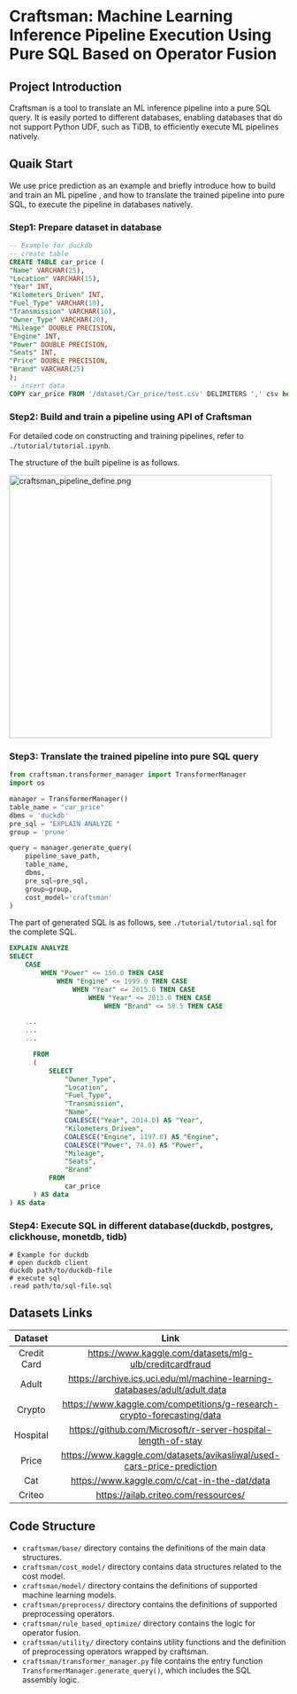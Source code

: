 # Craftsman: Machine Learning Inference Pipeline Execution Using Pure SQL Based on Operator Fusion

## Project Introduction
Craftsman is a tool to translate an ML inference pipeline into a pure SQL query. It is easily ported to different databases, enabling databases that do not support Python UDF, such as TiDB, to efficiently execute ML pipelines natively. 


## Quaik Start

We use price prediction as an example and briefly introduce how to build and train an ML pipeline , and how to translate the trained pipeline into pure SQL, to execute the pipeline in databases natively.

### Step1: Prepare dataset in database
```sql
-- Example for duckdb
-- create table
CREATE TABLE car_price (
"Name" VARCHAR(25),
"Location" VARCHAR(15),
"Year" INT,
"Kilometers_Driven" INT,
"Fuel_Type" VARCHAR(10),
"Transmission" VARCHAR(10),
"Owner_Type" VARCHAR(20),
"Mileage" DOUBLE PRECISION,
"Engine" INT,
"Power" DOUBLE PRECISION,
"Seats" INT,
"Price" DOUBLE PRECISION,
"Brand" VARCHAR(25)
);
-- insert data
COPY car_price FROM '/dataset/Car_price/test.csv' DELIMITERS ',' csv header;
```

###  Step2: Build and train a pipeline using API of Craftsman

For detailed code on constructing and training pipelines, refer to `./tutorial/tutorial.ipynb`.

The structure of the built pipeline is as follows.

<!-- ![craftsman_pipeline_define.jpg](craftsman_pipeline_define.jpg "/craftsman_pipeline_define.jpg") -->

<!-- <img src="./tutorial/craftsman_pipeline_define.png" alt="craftsman_pipeline_define.png" title="craftsman_pipeline_define.png" width="475"/> -->

<img src="https://github.com/DBRookie/Craftsman/raw/main/tutorial/craftsman_pipeline_define.png" alt="craftsman_pipeline_define.png" title="craftsman_pipeline_define.png" width="475"/>


### Step3: Translate the trained pipeline into pure SQL query
```python
from craftsman.transformer_manager import TransformerManager
import os

manager = TransformerManager()
table_name = "car_price"
dbms = 'duckdb'
pre_sql = "EXPLAIN ANALYZE "
group = 'prune'

query = manager.generate_query(
    pipeline_save_path,
    table_name,
    dbms,
    pre_sql=pre_sql,
    group=group,
    cost_model='craftsman'
)
```

The part of generated SQL is as follows, see `./tutorial/tutorial.sql` for the complete SQL.

```sql
EXPLAIN ANALYZE
SELECT
    CASE
        WHEN "Power" <= 150.0 THEN CASE
            WHEN "Engine" <= 1999.0 THEN CASE
                WHEN "Year" <= 2015.0 THEN CASE
                    WHEN "Year" <= 2013.0 THEN CASE
                        WHEN "Brand" <= 58.5 THEN CASE

    ...
    ...
    ...

      FROM
      (
          SELECT
              "Owner_Type",
              "Location",
              "Fuel_Type",
              "Transmission",
              "Name",
              COALESCE("Year", 2014.0) AS "Year",
              "Kilometers_Driven",
              COALESCE("Engine", 1197.0) AS "Engine",
              COALESCE("Power", 74.0) AS "Power",
              "Mileage",
              "Seats",
              "Brand"
          FROM
              car_price
      ) AS data
) AS data

```



### Step4: Execute SQL in different database(duckdb, postgres, clickhouse, monetdb, tidb)
```shell
# Example for duckdb
# open duckdb client
duckdb path/to/duckdb-file
# execute sql
.read path/to/sql-file.sql
```




## Datasets Links

| Dataset | Link |
|:---:|:---:|
| Credit Card | https://www.kaggle.com/datasets/mlg-ulb/creditcardfraud |
| Adult | https://archive.ics.uci.edu/ml/machine-learning-databases/adult/adult.data |
| Crypto | https://www.kaggle.com/competitions/g-research-crypto-forecasting/data |
| Hospital | https://github.com/Microsoft/r-server-hospital-length-of-stay |
| Price | https://www.kaggle.com/datasets/avikasliwal/used-cars-price-prediction |
| Cat | https://www.kaggle.com/c/cat-in-the-dat/data |
| Criteo | https://ailab.criteo.com/ressources/ |



## Code Structure
- `craftsman/base/` directory contains the definitions of the main data structures.
- `craftsman/cost_model/` directory contains data structures related to the cost model.
- `craftsman/model/` directory contains the definitions of supported machine learning models.
- `craftsman/preprocess/` directory contains the definitions of supported preprocessing operators.
- `craftsman/rule_based_optimize/` directory contains the logic for operator fusion.
- `craftsman/utility/` directory contains utility functions and the definition of preprocessing operators wrapped by craftsman.
- `craftsman/transformer_manager.py` file contains the entry function `TransformerManager.generate_query()`, which includes the SQL assembly logic.